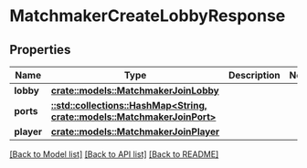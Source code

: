 # MatchmakerCreateLobbyResponse

## Properties

Name | Type | Description | Notes
------------ | ------------- | ------------- | -------------
**lobby** | [**crate::models::MatchmakerJoinLobby**](MatchmakerJoinLobby.md) |  | 
**ports** | [**::std::collections::HashMap<String, crate::models::MatchmakerJoinPort>**](MatchmakerJoinPort.md) |  | 
**player** | [**crate::models::MatchmakerJoinPlayer**](MatchmakerJoinPlayer.md) |  | 

[[Back to Model list]](../README.md#documentation-for-models) [[Back to API list]](../README.md#documentation-for-api-endpoints) [[Back to README]](../README.md)



